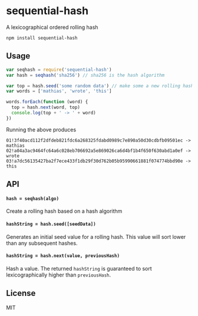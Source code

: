 # sequential-hash

A lexicographical ordered rolling hash

```
npm install sequential-hash
```

## Usage

``` js
var seqhash = require('sequential-hash')
var hash = seqhash('sha256') // sha256 is the hash algorithm

var top = hash.seed('some random data') // make some a new rolling hash
var words = ['mathias', 'wrote', 'this']

words.forEach(function (word) {
  top = hash.next(word, top)
  console.log(top + ' -> ' + word)
})
```

Running the above produces

```
01!3f40acd112f2dfdeb821fdc6a268325fdabd0989c7e890a50d30cdbfb09501ec -> mathias
02!a04a3ac9464fc64a6c028eb706692a5e869026ca6d4bf1b4f650f630abd1a0ef -> wrote
03!a7dc56135427ba2f7ece433f1db29f30d762b05b95990661881f074774bbd90e -> this
```

## API

#### `hash = seqhash(algo)`

Create a rolling hash based on a hash algorithm

#### `hashString = hash.seed([seedData])`

Generates an initial seed value for a rolling hash.
This value will sort lower than any subsequent hashes.

#### `hashString = hash.next(value, previousHash)`

Hash a value. The returned `hashString` is guaranteed to sort
lexicographically higher than `previousHash`.

## License

MIT
